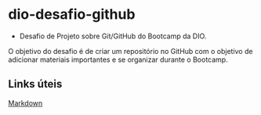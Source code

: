 # dio-desafio-github

- Desafio de Projeto sobre Git/GitHub do Bootcamp da DIO.

O objetivo do desafio é de criar um repositório no GitHub com o objetivo de adicionar materiais importantes e se organizar durante o Bootcamp.

## Links úteis

[Markdown](https://www.markdownguide.org/basic-syntax)
